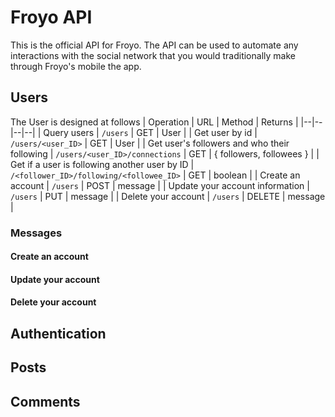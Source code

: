 # Froyo API
This is the official API for Froyo. The API can be used to automate any interactions with the social network that you would traditionally make through Froyo's mobile the app.
## Users
The User is designed at follows
| Operation | URL | Method | Returns |
|--|--|--|--|
| Query users | `/users` | GET | User |
| Get user by id | `/users/<user_ID>` | GET | User |
| Get user's followers and who their following | `/users/<user_ID>/connections` | GET | { followers, followees } |
| Get if a user is following another user by ID | `/<follower_ID>/following/<followee_ID>` | GET | boolean |
| Create an account | `/users` | POST | message |
| Update your account information | `/users` | PUT | message |
| Delete your account | `/users` | DELETE | message |
### Messages
#### Create an account
#### Update your account
#### Delete your account
## Authentication
## Posts
## Comments
